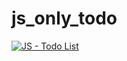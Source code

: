 # js_only_todo
[![JS - Todo List](https://i.stack.imgur.com/XCRlR.png)](https://vimeo.com/863725396/144562f3a3 "JS Todo List - Click to Watch!")

